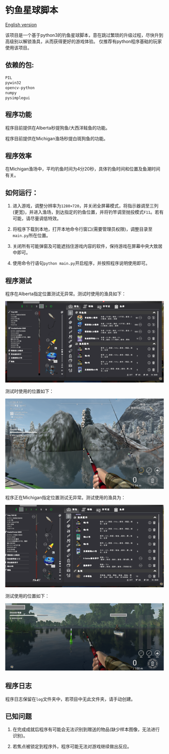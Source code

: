 # 钓鱼星球脚本

[English version](documents/English_readme.md)

该项目是一个基于python3的钓鱼星球脚本，意在跳过繁琐的升级过程，尽快升到高级别以解锁渔具，从而获得更好的游戏体验。
仅推荐有python程序基础的玩家使用该项目。

## 依赖的包:
```
PIL
pywin32
opencv-python
numpy
pysimplegui
```

## 程序功能
程序目前提供在Alberta秒提狗鱼/大西洋鲑鱼的功能。

程序目前提供在Michigan渔场秒提白斑狗鱼的功能。


## 程序效率

在Michigan渔场中，平均钓鱼时间为4分20秒，具体钓鱼时间和位置及鱼潮时间有关。

## 如何运行：
1. 进入游戏，调整分辨率为```1280×720```，并关闭全屏幕模式，将指示器调至三列(更宽)，并进入渔场，到达指定的钓鱼位置，并将钓竿调至抛投模式```F11```。若有可能，请尽量调低特效。

2. 将程序下载到本地，打开本地命令行窗口(需要管理员权限)，调整目录至```main.py```所在位置。

3. 关闭所有可能弹窗及可能遮挡住游戏内容的软件，保持游戏在屏幕中央大致居中即可。

4. 使用命令行语句```python main.py```开启程序，并按照程序说明使用即可。

## 程序测试

程序在Alberta指定位置测试无异常。测试时使用的渔具如下：

![Equipment in Alberta](image/readme/equipment_in_alberta.png "Equipment")

测试时使用的位置如下：

![Position in Alberta](image/readme/position_in_alberta.png "Position")

程序正在Michigan指定位置测试无异常。测试使用的渔具为：

![Equipment in Alberta](image/readme/equipment_in_michigan.png "Equipment")

测试使用的位置如下：

![Position in Alberta](image/readme/position_in_michigan.png "Position")

## 程序日志

程序日志保留在```log```文件夹中，若项目中无此文件夹，请手动创建。

## 已知问题

1. 在完成成就后程序有可能会无法识别到赠送的物品(缺少样本图像，无法进行识别)。

2. 若焦点被锁定到程序外，程序可能无法对游戏继续做出反应。